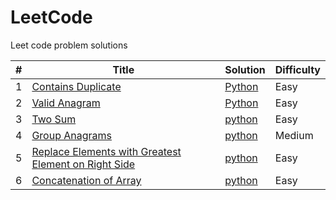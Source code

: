 # LeetCode
Leet code problem solutions 

|#|Title|Solution|Difficulty|
|---|---|---|---|
|1|[Contains Duplicate](https://leetcode.com/problems/contains-duplicate/description/)|[Python](https://github.com/disha9896/LeetCode/blob/main/1_contains_duplicate.py)|Easy|
|2|[Valid Anagram](https://leetcode.com/problems/valid-anagram/description/)|[Python](https://github.com/disha9896/LeetCode/blob/main/2_valid_anagram.py)|Easy|
|3|[Two Sum](https://leetcode.com/problems/two-sum/description/)|[python](https://github.com/disha9896/LeetCode/blob/main/3_two_sum.py)|Easy|
|4|[Group Anagrams](https://leetcode.com/problems/group-anagrams/description/)|[python](https://github.com/disha9896/LeetCode/blob/main/4_group_anagram.py)|Medium|
|5|[ Replace Elements with Greatest Element on Right Side](https://leetcode.com/problems/replace-elements-with-greatest-element-on-right-side/description/)|[python](https://github.com/disha9896/LeetCode/blob/main/5_replace_elements.py)|Easy|
|6|[Concatenation of Array](https://leetcode.com/problems/concatenation-of-array/description/)|[python](https://github.com/disha9896/LeetCode/blob/main/6_concat_array.py)|Easy|
